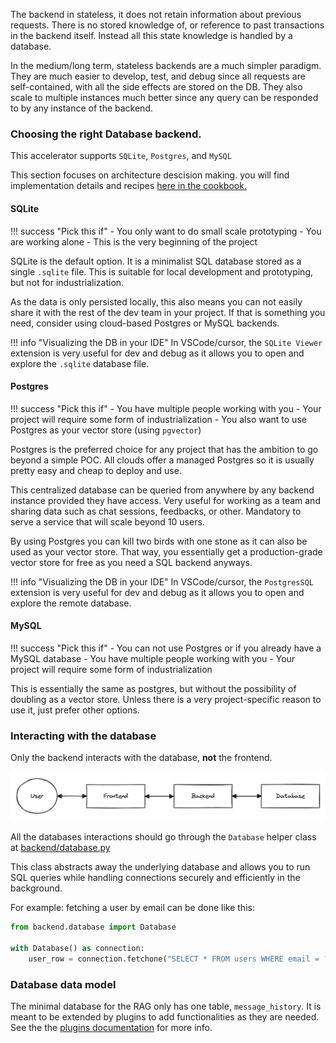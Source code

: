 The backend in stateless, it does not retain information about previous requests. There is no stored knowledge of, or reference to past transactions in the backend itself. Instead all this state knowledge is handled by a database.

In the medium/long term, stateless backends are a much simpler paradigm. They are much easier to develop, test, and debug since all requests are self-contained, with all the side effects are stored on the DB. They also scale to multiple instances much better since any query can be responded to by any instance of the backend.

### Choosing the right Database backend.

This accelerator supports `SQLite`, `Postgres`, and `MySQL`

This section focuses on architecture descision making. you will find implementation details and recipes [here in the cookbook.](cookbook/configs/databases_configs.md)

#### SQLite

!!! success "Pick this if"
    - You only want to do small scale prototyping
    - You are working alone
    - This is the very beginning of the project


SQLite is the default option. It is a minimalist SQL database stored as a single `.sqlite` file. This is suitable for local development and prototyping, but not for industrialization. 

As the data is only persisted locally, this also means you can not easily share it with the rest of the dev team in your project. If that is something you need, consider using cloud-based Postgres or MySQL backends.

!!! info "Visualizing the DB in your IDE"
    In VSCode/cursor, the `SQLite Viewer` extension is very useful for dev and debug as it allows you to open and explore the `.sqlite` database file.

#### Postgres

!!! success "Pick this if"
    - You have multiple people working with you
    - Your project will require some form of industrialization
    - You also want to use Postgres as your vector store (using `pgvector`)

Postgres is the preferred choice for any project that has the ambition to go beyond a simple POC. All clouds offer a managed Postgres so it is usually pretty easy and cheap to deploy and use.

This centralized database can be queried from anywhere by any backend instance provided they have access. Very useful for working as a team and sharing data such as chat sessions, feedbacks, or other. Mandatory to serve a service that will scale beyond 10 users.

By using Postgres you can kill two birds with one stone as it can also be used as your vector store. That way, you essentially get a production-grade vector store for free as you need a SQL backend anyways.

!!! info "Visualizing the DB in your IDE"
    In VSCode/cursor, the `PostgresSQL` extension is very useful for dev and debug as it allows you to open and explore the remote database.

#### MySQL

!!! success "Pick this if"
    - You can not use Postgres or if you already have a MySQL database
    - You have multiple people working with you
    - Your project will require some form of industrialization

This is essentially the same as postgres, but without the possibility of doubling as a vector store. Unless there is a very project-specific reason to use it, just prefer other options.

### Interacting with the database

Only the backend interacts with the database, **not** the frontend.

![](3t_architecture.png)

All the databases interactions should go through the `Database` helper class at [backend/database.py](https://github.com/artefactory/skaff-rag-accelerator/blob/main/backend/database.py)

This class abstracts away the underlying database and allows you to run SQL queries while handling connections securely and efficiently in the background.

For example: fetching a user by email can be done like this:
```python
from backend.database import Database

with Database() as connection:
    user_row = connection.fetchone("SELECT * FROM users WHERE email = ?", (email,))
```

### Database data model

The minimal database for the RAG only has one table, `message_history`. It is meant to be extended by plugins to add functionalities as they are needed. See the the [plugins documentation](backend/plugins/plugins.md) for more info.